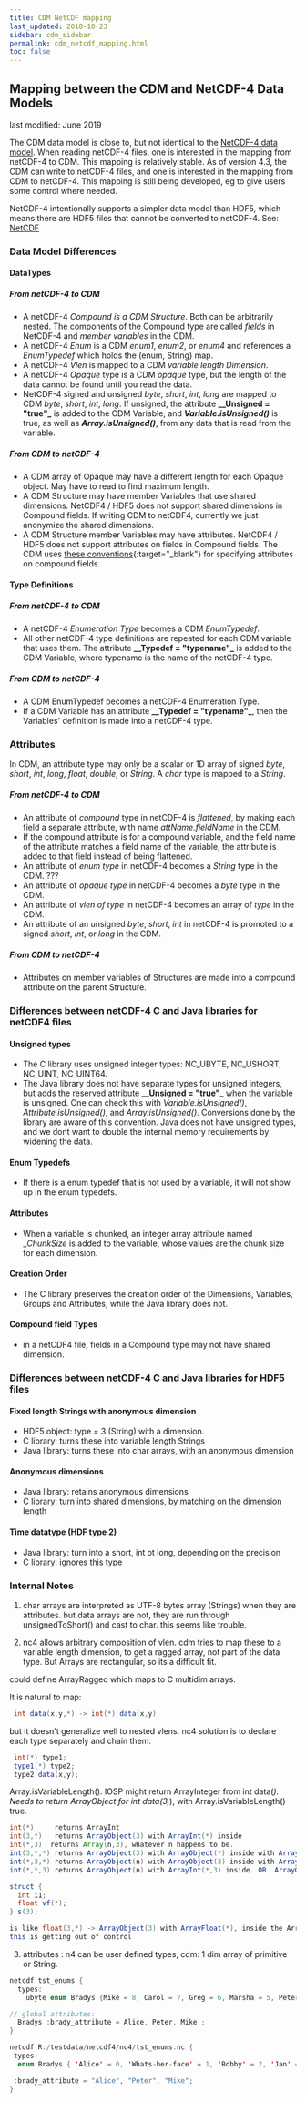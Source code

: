 ```yaml
---
title: CDM NetCDF mapping
last_updated: 2018-10-23
sidebar: cdm_sidebar
permalink: cdm_netcdf_mapping.html
toc: false
---
```


## Mapping between the CDM and NetCDF-4 Data Models

last modified: June 2019

The CDM data model is close to, but not identical to the <a href="https://www.unidata.ucar.edu/software/netcdf/workshops/2008/netcdf4/Nc4DataModel.html"> NetCDF-4 data model</a>. When reading netCDF-4 files, one is interested in the mapping from netCDF-4 to CDM. This mapping is relatively stable. As of version 4.3, the CDM can write to netCDF-4 files, and one is interested in the mapping from CDM to netCDF-4. This mapping is still being developed, eg to give users some control where needed.

NetCDF-4 intentionally supports a simpler data model than HDF5, which means there are HDF5 files that cannot be converted to netCDF-4. See: <a href="https://www.unidata.ucar.edu/software/netcdf/docs/faq.html#fv15"> NetCDF</a>

### Data Model Differences

#### DataTypes

##### From netCDF-4 to CDM

* A netCDF-4 _Compound is a CDM Structure_. Both can be arbitrarily nested. The components of the Compound type are called _fields_ in NetCDF-4 and _member variables_ in the CDM.
* A netCDF-4 _Enum_ is a CDM _enum1_, _enum2_, or _enum4_ and references a _EnumTypedef_ which holds the (enum, String) map.
* A netCDF-4 _Vlen_ is mapped to a CDM _variable length Dimension_.
* A netCDF-4 _Opaque_ type is a CDM _opaque_ type, but the length of the data cannot be found until you read the data.
* NetCDF-4 signed and unsigned _byte_, _short_, _int_, _long_ are mapped to CDM _byte_, _short_, _int_, _long_. If unsigned, the attribute <b>__Unsigned = "true"_</b> is added to the CDM Variable, and <b>_Variable.isUnsigned()_</b> is true, as well as <b>_Array.isUnsigned()_</b>, from any data that is read from the variable.

##### From CDM to netCDF-4

* A CDM array of Opaque may have a different length for each Opaque object. May have to read to find maximum length.
* A CDM Structure may have member Variables that use shared dimensions. NetCDF4 / HDF5 does not support shared dimensions in Compound fields. If writing CDM to netCDF4, currently we just anonymize the shared dimensions.
* A CDM Structure member Variables may have attributes. NetCDF4 / HDF5 does not support attributes on fields in Compound fields. The CDM uses [these conventions](../developer/netcdf_compound_attrs.html){:target="_blank"} for specifying attributes on compound fields.

#### Type Definitions

##### From netCDF-4 to CDM

* A netCDF-4 _Enumeration Type_ becomes a CDM _EnumTypedef_.
* All other netCDF-4 type definitions are repeated for each CDM variable that uses them. The attribute <b>__Typedef = "typename"_</b> is added to the CDM Variable, where typename is the name of the netCDF-4 type.

##### From CDM to netCDF-4

* A CDM EnumTypedef becomes a netCDF-4 Enumeration Type.
* If a CDM Variable has an attribute <b>__Typedef = "typename"_</b>, then the Variables' definition is made into a netCDF-4 type.

### Attributes

In CDM, an attribute type may only be a scalar or 1D array of signed _byte_, _short_, _int_, _long_, _float_, _double_, or _String_. A _char_ type is mapped to a _String_.

##### From netCDF-4 to CDM

* An attribute of _compound_ type in netCDF-4 is _flattened_, by making each field a separate attribute, with name _attName.fieldName_ in the CDM.
* If the compound attribute is for a compound variable, and the field name of the attribute matches a field name of the variable, the attribute is added to that field instead of being flattened.
* An attribute of _enum type_ in netCDF-4 becomes a _String_ type in the CDM. ???
* An attribute of _opaque type_ in netCDF-4 becomes a _byte_ type in the CDM.
* An attribute of _vlen of type_ in netCDF-4 becomes an array of _type_ in the CDM.
* An attribute of an unsigned _byte_, _short_, _int_ in netCDF-4 is promoted to a signed _short_, _int_, or _long_ in the CDM.

##### From CDM to netCDF-4

* Attributes on member variables of Structures are made into a compound attribute on the parent Structure.

### Differences between netCDF-4 C and Java libraries for netCDF4 files

#### Unsigned types

* The C library uses unsigned integer types: NC_UBYTE, NC_USHORT, NC_UINT, NC_UINT64.
* The Java library does not have separate types for unsigned integers, but adds the reserved attribute <b>__Unsigned = "true"_</b> when the variable is unsigned. One can check this with _Variable.isUnsigned()_, _Attribute.isUnsigned()_, and _Array.isUnsigned()_. Conversions done by the library are aware of this convention. Java does not have unsigned types, and we dont want to double the internal memory requirements by widening the data.

#### Enum Typedefs

* If there is a enum typedef that is not used by a variable, it will not show up in the enum typedefs.

#### Attributes

* When a variable is chunked, an integer array attribute named __ChunkSize_ is added to the variable, whose values are the chunk size for each dimension.

#### Creation Order

* The C library preserves the creation order of the Dimensions, Variables, Groups and Attributes, while the Java library does not.

#### Compound field Types

* in a netCDF4 file, fields in a Compound type may not have shared dimension.

### Differences between netCDF-4 C and Java libraries for HDF5 files

#### Fixed length Strings with anonymous dimension

* HDF5 object: type = 3 (String) with a dimension.
* C library: turns these into variable length Strings
* Java library: turns these into char arrays, with an anonymous dimension

#### Anonymous dimensions

* Java library: retains anonymous dimensions
* C library: turn into shared dimensions, by matching on the dimension length

#### Time datatype (HDF type 2)

* Java library: turn into a short, int ot long, depending on the precision
* C library: ignores this type
 

### Internal Notes

1) char arrays are interpreted as UTF-8 bytes array (Strings) when they are attributes. but data arrays are not, they are run through unsignedToShort() and cast to char. this seems like trouble.

2) nc4 allows arbitrary composition of vlen. cdm tries to map these to a variable length dimension, to get a ragged array, not part of the data type. But Arrays are rectangular, so its a difficult fit.

could define ArrayRagged which maps to C multidim arrays.

It is natural to map:

~~~java
 int data(x,y,*) -> int(*) data(x,y)
~~~

but it doesn't generalize well to nested vlens. nc4 solution is to declare each type separately and chain them:

~~~java
 int(*) type1;
 type1(*) type2;
 type2 data(x,y);
~~~

Array.isVariableLength(). IOSP might return ArrayInteger from int data(*). Needs to return ArrayObject for int data(3,*), with Array.isVariableLength() true.

~~~java
int(*)     returns ArrayInt
int(3,*)   returns ArrayObject(3) with ArrayInt(*) inside
int(*,3)  returns Array(n,3), whatever n happens to be.
int(3,*,*) returns ArrayObject(3) with ArrayObject(*) inside with ArrayInt(*) inside.
int(*,3,*) returns ArrayObject(n) with ArrayObject(3) inside with ArrayInt(*) inside.
int(*,*,3) returns ArrayObject(n) with ArrayInt(*,3) inside. OR  ArrayObject(n) with ArrayObject(*) with ArrayInt(3) inside.

struct {
  int i1;
  float vf(*);
} s(3);

is like float(3,*) -> ArrayObject(3) with ArrayFloat(*), inside the ArrayStructure.
this is getting out of control
~~~

3) attributes : n4 can be user defined types, cdm: 1 dim array of primitive or String.

~~~java
netcdf tst_enums {
  types:
    ubyte enum Bradys {Mike = 8, Carol = 7, Greg = 6, Marsha = 5, Peter = 4, Jan = 3, Bobby = 2, Whats-her-face = 1, Alice = 0} ;

// global attributes:
  Bradys :brady_attribute = Alice, Peter, Mike ;
}

netcdf R:/testdata/netcdf4/nc4/tst_enums.nc {
 types:
  enum Bradys { 'Alice' = 0, 'Whats-her-face' = 1, 'Bobby' = 2, 'Jan' = 3, 'Peter' = 4, 'Marsha' = 5, 'Greg' = 6, 'Carol' = 7, 'Mike' = 8};

 :brady_attribute = "Alice", "Peter", "Mike";
}
~~~

